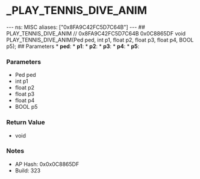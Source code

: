 # _PLAY_TENNIS_DIVE_ANIM

--- ns: MISC aliases: ["0x8FA9C42FC5D7C64B"] --- ## PLAY_TENNIS_DIVE_ANIM  // 0x8FA9C42FC5D7C64B 0x0C8865DF void PLAY_TENNIS_DIVE_ANIM(Ped ped, int p1, float p2, float p3, float p4, BOOL p5);   ## Parameters * **ped**: * **p1**: * **p2**: * **p3**: * **p4**: * **p5**:

### Parameters
* Ped ped
* int p1
* float p2
* float p3
* float p4
* BOOL p5

### Return Value
* void

### Notes
* AP Hash: 0x0x0C8865DF
* Build: 323

